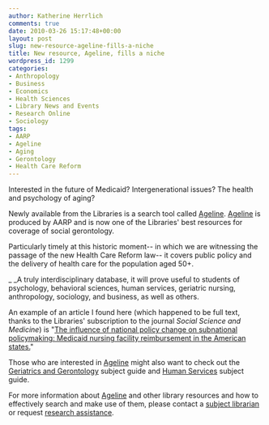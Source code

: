```yaml
---
author: Katherine Herrlich
comments: true
date: 2010-03-26 15:17:48+00:00
layout: post
slug: new-resource-ageline-fills-a-niche
title: New resource, Ageline, fills a niche
wordpress_id: 1299
categories:
- Anthropology
- Business
- Economics
- Health Sciences
- Library News and Events
- Research Online
- Sociology
tags:
- AARP
- Ageline
- Aging
- Gerontology
- Health Care Reform
---
```


Interested in the future of Medicaid? Intergenerational issues? The health and psychology of aging?

Newly available from the Libraries is a search tool called [Ageline](http://0-search.ebscohost.com.ilsprod.lib.neu.edu/login.aspx?uthtype=ip,uid&profile=ehost&defaultdb=gnh). [Ageline](http://0-search.ebscohost.com.ilsprod.lib.neu.edu/login.aspx?uthtype=ip,uid&profile=ehost&defaultdb=gnh) is produced by AARP and is now one of the Libraries' best resources for coverage of social gerontology.

Particularly timely at this historic moment-- in which we are witnessing the passage of the new Health Care Reform law-- it covers public policy and the delivery of health care for the population aged 50+.

_ _A truly interdisciplinary database, it will prove useful to students of psychology, behavioral sciences, human services, geriatric nursing, anthropology, sociology, and business, as well as others.

An example of an article I found here (which happened to be full text, thanks to the Libraries' subscription to the journal _Social Science and Medicine_) is "[The influence of national policy change on subnational policymaking: Medicaid nursing facility reimbursement in the American states.](http://0-web.ebscohost.com.ilsprod.lib.neu.edu/ehost/viewarticle?data=dGJyMPPp44rp2%2fdV0%2bnjisfk5Ie46bNItae0S7Sk63nn5Kx95uXxjL6prUqzpbBIr6aeTbipsFKuqZ5oy5zyit%2fk8Xnh6ueH7N%2fiVauqsU6zqLdMt6mkhN%2fk5VXj5KR84LPlhuac8nnls79mpNfsVcPGskivp7RRsa2kfu3o63nys%2bSN6uLyffbq&hid=106)"

Those who are interested in [Ageline](http://0-search.ebscohost.com.ilsprod.lib.neu.edu/login.aspx?uthtype=ip,uid&profile=ehost&defaultdb=gnh) might also want to check out the [Geriatrics and Gerontology](http://subjectguides.lib.neu.edu/geriatrics_gerontology) subject guide and [Human Services](http://subjectguides.lib.neu.edu/human_services) subject guide.

For more information about [Ageline](http://0-search.ebscohost.com.ilsprod.lib.neu.edu/login.aspx?uthtype=ip,uid&profile=ehost&defaultdb=gnh) and other library resources and how to effectively search and make use of them, please contact a [subject librarian](../../services/subject_specialists/by_subject/) or request [research assistance](../../services/ask_a_librarian/).
